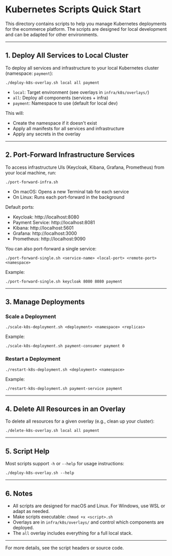 # Kubernetes Scripts Quick Start

This directory contains scripts to help you manage Kubernetes deployments for the ecommerce platform. The scripts are
designed for local development and can be adapted for other environments.

---

## 1. Deploy All Services to Local Cluster

To deploy all services and infrastructure to your local Kubernetes cluster (namespace: `payment`):

```
./deploy-k8s-overlay.sh local all payment
```

- `local`: Target environment (see overlays in `infra/k8s/overlays/`)
- `all`: Deploy all components (services + infra)
- `payment`: Namespace to use (default for local dev)

This will:

- Create the namespace if it doesn't exist
- Apply all manifests for all services and infrastructure
- Apply any secrets in the overlay

---

## 2. Port-Forward Infrastructure Services

To access infrastructure UIs (Keycloak, Kibana, Grafana, Prometheus) from your local machine, run:

```
./port-forward-infra.sh
```

- On macOS: Opens a new Terminal tab for each service
- On Linux: Runs each port-forward in the background

Default ports:

- Keycloak: http://localhost:8080
- Payment Service: http://localhost:8081
- Kibana: http://localhost:5601
- Grafana: http://localhost:3000
- Prometheus: http://localhost:9090

You can also port-forward a single service:

```
./port-forward-single.sh <service-name> <local-port> <remote-port> <namespace>
```

Example:

```
./port-forward-single.sh keycloak 8080 8080 payment
```

---

## 3. Manage Deployments

### Scale a Deployment

```
./scale-k8s-deployment.sh <deployment> <namespace> <replicas>
```

Example:

```
./scale-k8s-deployment.sh payment-consumer payment 0
```

### Restart a Deployment

```
./restart-k8s-deployment.sh <deployment> <namespace>
```

Example:

```
./restart-k8s-deployment.sh payment-service payment
```

---

## 4. Delete All Resources in an Overlay

To delete all resources for a given overlay (e.g., clean up your cluster):

```
./delete-k8s-overlay.sh local all payment
```

---

## 5. Script Help

Most scripts support `-h` or `--help` for usage instructions:

```
./deploy-k8s-overlay.sh --help
```

---

## 6. Notes

- All scripts are designed for macOS and Linux. For Windows, use WSL or adapt as needed.
- Make scripts executable: `chmod +x <script>.sh`
- Overlays are in `infra/k8s/overlays/` and control which components are deployed.
- The `all` overlay includes everything for a full local stack.

---

For more details, see the script headers or source code.
